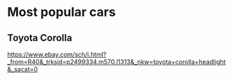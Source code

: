 # Most popular cars
## Toyota Corolla
https://www.ebay.com/sch/i.html?_from=R40&_trksid=p2499334.m570.l1313&_nkw=toyota+corolla+headlight&_sacat=0
